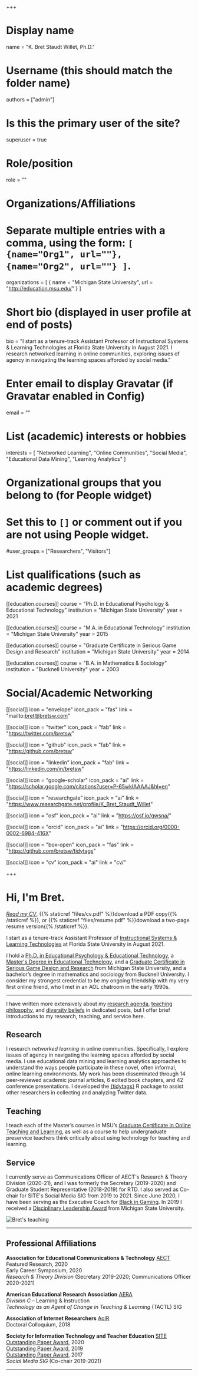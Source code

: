 +++
# Display name
name = "K. Bret Staudt Willet, Ph.D."

# Username (this should match the folder name)
authors = ["admin"]

# Is this the primary user of the site?
superuser = true

# Role/position
role = ""

# Organizations/Affiliations
#   Separate multiple entries with a comma, using the form: `[ {name="Org1", url=""}, {name="Org2", url=""} ]`.
organizations = [ { name = "Michigan State University", url = "http://education.msu.edu/" } ]

# Short bio (displayed in user profile at end of posts)
bio = "I start as a tenure-track Assistant Professor of Instructional Systems & Learning Technologies at Florida State University in August 2021. I research networked learning in online communities, exploring issues of agency in navigating the learning spaces afforded by social media."

# Enter email to display Gravatar (if Gravatar enabled in Config)
email = ""

# List (academic) interests or hobbies
interests = [
   "Networked Learning",
   "Online Communities",
   "Social Media",
   "Educational Data Mining",
   "Learning Analytics"
]

# Organizational groups that you belong to (for People widget)
#   Set this to `[]` or comment out if you are not using People widget.
#user_groups = ["Researchers", "Visitors"]

# List qualifications (such as academic degrees)
[[education.courses]]
  course = "Ph.D. in Educational Psychology & Educational Technology"
  institution = "Michigan State University"
  year = 2021

[[education.courses]]
  course = "M.A. in Educational Technology"
  institution = "Michigan State University"
  year = 2015

[[education.courses]]
  course = "Graduate Certificate in Serious Game Design and Research"
  institution = "Michigan State University"
  year = 2014

[[education.courses]]
  course = "B.A. in Mathematics & Sociology"
  institution = "Bucknell University"
  year = 2003

# Social/Academic Networking

[[social]]
  icon = "envelope"
  icon_pack = "fas"
  link = "mailto:bret@bretsw.com"

[[social]]
  icon = "twitter"
  icon_pack = "fab"
  link = "https://twitter.com/bretsw"

[[social]]
  icon = "github"
  icon_pack = "fab"
  link = "https://github.com/bretsw"

[[social]]
  icon = "linkedin"
  icon_pack = "fab"
  link = "https://linkedin.com/in/bretsw"

[[social]]
  icon = "google-scholar"
  icon_pack = "ai"
  link = "https://scholar.google.com/citations?user=P-65wkIAAAAJ&hl=en"

[[social]]
  icon = "researchgate"
  icon_pack = "ai"
  link = "https://www.researchgate.net/profile/K_Bret_Staudt_Willet"

[[social]]
  icon = "osf"
  icon_pack = "ai"
  link = "https://osf.io/gwsna/"

[[social]]
  icon = "orcid"
  icon_pack = "ai"
  link = "https://orcid.org/0000-0002-6984-416X"

[[social]]
  icon = "box-open"
  icon_pack = "fas"
  link = "https://github.com/bretsw/tidytags"

[[social]]
  icon = "cv"
  icon_pack = "ai"
  link = "cv/"

+++

# Hi, I'm Bret.

[*Read my CV*](cv/), 
{{% staticref "files/cv.pdf" %}}download a PDF copy{{% /staticref %}}, or {{% staticref "files/resume.pdf" %}}download a two-page resume version{{% /staticref %}}.

I start as a tenure-track Assistant Professor of [Instructional Systems & Learning Technologies](https://education.fsu.edu/instructional-systems-and-learning-technologies) at Florida State University in August 2021.

I hold a [Ph.D. in Educational Psychology & Educational Technology](https://education.msu.edu/cepse/epet/), a [Master's Degree in Educational Technology](https://education.msu.edu/cepse/maet/), and a [Graduate Certificate in Serious Game Design and Research](https://comartsci.msu.edu/academics/academic-departments/media-information/graduate/serious-game-design-ma-certificate) from Michigan State University, and a bachelor’s degree in mathematics and sociology from Bucknell University. I consider my strongest credential to be my ongoing friendship with my very first online friend, who I met in an AOL chatroom in the early 1990s.

---

I have written more extensively about my [research agenda](post/research-statement), [teaching philosophy](post/teaching-statement), and [diversity beliefs](post/diversity-statement) in dedicated posts, but I offer brief introductions to my research, teaching, and service here.

## Research

I research *networked learning* in online communities. Specifically, I explore issues of agency in navigating the learning spaces afforded by social media. I use educational data mining and learning analytics approaches to understand the ways people participate in these novel, often informal, online learning environments. My work has been disseminated through 14 peer-reviewed academic journal articles, 6 edited book chapters, and 42 conference presentations. I developed the [{tidytags}](https://github.com/bretsw/tidytags) R package to assist other researchers in collecting and analyzing Twitter data.

## Teaching

I teach each of the Master’s courses in MSU’s [Graduate Certificate in Online Teaching and Learning](http://education.msu.edu/academics/graduate-specializations-certificates/#online-teaching-learning), as well as a course to help undergraduate preservice teachers think critically about using technology for teaching and learning.

## Service

I currently serve as Communications Officer of AECT's Research & Theory Division (2020-21), and I was formerly the Secretary (2019-2020) and Graduate Student Representative (2018-2019) for RTD. I also served as Co-chair for SITE's Social Media SIG from 2019 to 2021. Since June 2020, I have been serving as the Executive Coach for [Black in Gaming](http://www.blackingaming.org). In 2019 I received a [Disciplinary Leadership Award](https://grad.msu.edu/2019-20-cogs-disciplinary-leadership-award-recipients) from Michigan State University.

![Bret's teaching](/img/bretsw-pic3.jpg)

---

## Professional Affiliations

**Association for Educational Communications & Technology** [AECT](https://aect.org/)  
<i class="fa fa-trophy"></i> Featured Research, 2020  
<i class="fa fa-graduation-cap"></i> Early Career Symposium, 2020  
*Research & Theory Division* (Secretary 2019-2020; Communications Officer 2020-2021)

**American Educational Research Association** [AERA](https://www.aera.net/)  
*Division C* – Learning & Instruction  
*Technology as an Agent of Change in Teaching & Learning* (TACTL) SIG  

**Association of Internet Researchers** [AoIR](http://aoir.org/)  
<i class="fa fa-graduation-cap"></i> Doctoral Colloquium, 2018

**Society for Information Technology and Teacher Education** [SITE](http://site.aace.org/)  
<i class="fa fa-trophy"></i> [Outstanding Paper Award](https://www.learntechlib.org/p/215919/), 2020  
<i class="fa fa-trophy"></i> [Outstanding Paper Award](https://www.learntechlib.org/p/208040/), 2019  
<i class="fa fa-trophy"></i> [Outstanding Paper Award](https://www.learntechlib.org/p/177469/), 2017  
*Social Media SIG* (Co-chair 2019-2021)

---